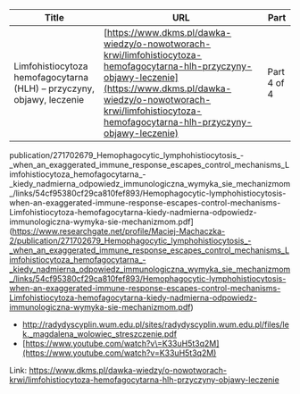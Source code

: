 | **Title**       | **URL**           | **Part**              |
|-----------------|-------------------|-----------------------|
| Limfohistiocytoza hemofagocytarna (HLH) – przyczyny, objawy, leczenie         | [https://www.dkms.pl/dawka-wiedzy/o-nowotworach-krwi/limfohistiocytoza-hemofagocytarna-hlh-przyczyny-objawy-leczenie](https://www.dkms.pl/dawka-wiedzy/o-nowotworach-krwi/limfohistiocytoza-hemofagocytarna-hlh-przyczyny-objawy-leczenie)    | Part 4 of 4          |

publication/271702679\_Hemophagocytic\_lymphohistiocytosis\_\-\_when\_an\_exaggerated\_immune\_response\_escapes\_control\_mechanisms\_Limfohistiocytoza\_hemofagocytarna\_\-\_kiedy\_nadmierna\_odpowiedz\_immunologiczna\_wymyka\_sie\_mechanizmom\_/links/54cf95380cf29ca810fef893/Hemophagocytic\-lymphohistiocytosis\-when\-an\-exaggerated\-immune\-response\-escapes\-control\-mechanisms\-Limfohistiocytoza\-hemofagocytarna\-kiedy\-nadmierna\-odpowiedz\-immunologiczna\-wymyka\-sie\-mechanizmom.pdf](https://www.researchgate.net/profile/Maciej-Machaczka-2/publication/271702679_Hemophagocytic_lymphohistiocytosis_-_when_an_exaggerated_immune_response_escapes_control_mechanisms_Limfohistiocytoza_hemofagocytarna_-_kiedy_nadmierna_odpowiedz_immunologiczna_wymyka_sie_mechanizmom_/links/54cf95380cf29ca810fef893/Hemophagocytic-lymphohistiocytosis-when-an-exaggerated-immune-response-escapes-control-mechanisms-Limfohistiocytoza-hemofagocytarna-kiedy-nadmierna-odpowiedz-immunologiczna-wymyka-sie-mechanizmom.pdf)
* <http://radydyscyplin.wum.edu.pl/sites/radydyscyplin.wum.edu.pl/files/lek._magdalena_wolowiec_streszczenie.pdf>
* [https://www.youtube.com/watch?v\=K33uH5t3q2M](https://www.youtube.com/watch?v=K33uH5t3q2M)


Link: https://www.dkms.pl/dawka-wiedzy/o-nowotworach-krwi/limfohistiocytoza-hemofagocytarna-hlh-przyczyny-objawy-leczenie
